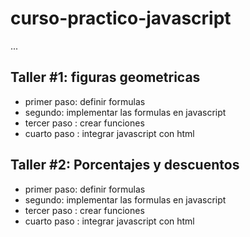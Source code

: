 # curso-practico-javascript

...

## Taller #1: figuras geometricas

- primer paso: definir formulas
- segundo: implementar las formulas en javascript
- tercer paso : crear funciones
- cuarto paso : integrar javascript con html


## Taller #2: Porcentajes y descuentos

- primer paso: definir formulas
- segundo: implementar las formulas en javascript
- tercer paso : crear funciones
- cuarto paso : integrar javascript con html
